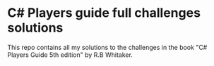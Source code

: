 # C# Players guide full challenges solutions

This repo contains all my solutions to the challenges in the book "C# Players Guide 5th edition" by R.B Whitaker.
